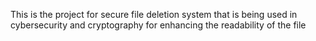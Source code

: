 This is the project for secure file deletion system that is being used in cybersecurity and cryptography for enhancing the readability of the file 
